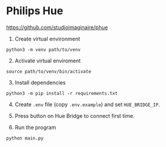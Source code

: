 # Philips Hue

https://github.com/studioimaginaire/phue

1. Create virtual environment
```
python3 -m venv path/to/venv
```

2. Activate virtual enviroment

```
source path/to/venv/bin/activate
```

3. Install dependencies

```
python3 -m pip install -r requirements.txt
```

4. Create `.env` file (copy `.env.example`) and set `HUE_BRIDGE_IP`.

5. Press button on Hue Bridge to connect first time.

6. Run the program

```
python main.py
```